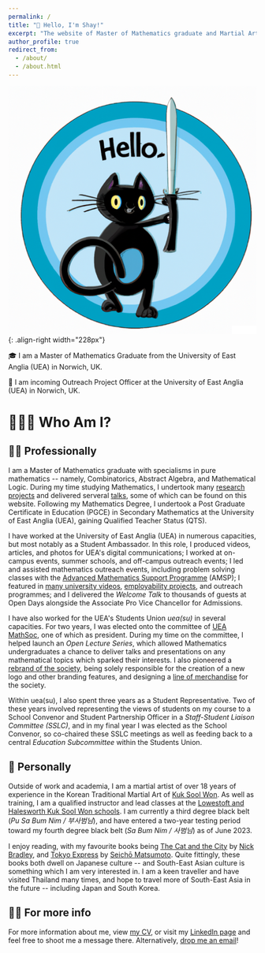 ```yaml
---
permalink: /
title: "👋 Hello, I'm Shay!"
excerpt: "The website of Master of Mathematics graduate and Martial Artist, Shay Jordan."
author_profile: true
redirect_from: 
  - /about/
  - /about.html
---
```


![Sword Cat](/images/SwordCat.png){: .align-right width="228px"}

🎓 I am a Master of Mathematics Graduate from the University of East Anglia (UEA) in Norwich, UK.

💼 I am incoming Outreach Project Officer at the University of East Anglia (UEA) in Norwich, UK.

🙋🏻‍♂️ Who Am I?
======

👨‍🎓 Professionally
------

I am a Master of Mathematics graduate with specialisms in pure mathematics -- namely, Combinatorics, Abstract Algebra, and Mathematical Logic. During my time studying Mathematics, I undertook many [research projects](https://shayjordan.co.uk/projects/) and delivered serveral [talks](https://shayjordan.co.uk/talks/), some of which can be found on this website. Following my Mathematics Degree, I undertook a Post Graduate Certificate in Education (PGCE) in Secondary Mathematics at the University of East Anglia (UEA), gaining Qualified Teacher Status (QTS).

I have worked at the University of East Anglia (UEA) in numerous capacities, but most notably as a Student Ambassador. In this role, I produced videos, articles, and photos for UEA's digital communications; I worked at on-campus events, summer schools, and off-campus outreach events; I led and assisted mathematics outreach events, including problem solving classes with the [Advanced Mathematics Support Programme](https://amsp.org.uk/) (AMSP); I featured in [many university videos](https://youtube.com/playlist?list=PL7TuvPgbczmCP7rbkkv4MdvUH8K9kRxqK), [employability projects](https://www.uea.ac.uk/employability/mmath-master-of-mathematics-shay-jordan), and outreach programmes; and I delivered the *Welcome Talk* to thousands of guests at Open Days alongside the Associate Pro Vice Chancellor for Admissions.

I have also worked for the UEA's Students Union *uea(su)* in several capacities. For two years, I was elected onto the committee of [UEA MathSoc](https://www.ueasu.org/opportunities/society/mathsoc/), one of which as president. During my time on the committee, I helped launch an *Open Lecture Series*, which allowed Mathematics undergraduates a chance to deliver talks and presentations on any mathematical topics which sparked their interests. I also pioneered a [rebrand of the society](https://shayjordan.co.uk/portfolio/mathsoc/), being solely responsible for the creation of a new logo and other branding features, and designing a [line of merchandise](https://www.birdsofdereham.com/shop/category/math-society-793/) for the society.

Within uea(su), I also spent three years as a Student Representative. Two of these years involved representing the views of students on my course to a School Convenor and Student Partnership Officer in a *Staff-Student Liaison Committee (SSLC)*, and in my final year I was elected as the School Convenor, so co-chaired these SSLC meetings as well as feeding back to a central *Education Subcommittee* within the Students Union.

🥋 Personally
------

Outside of work and academia, I am a martial artist of over 18 years of experience in the Korean Traditional Martial Art of [Kuk Sool Won](https://kuksoolwon.com). As well as training, I am a qualified instructor and lead classes at the [Lowestoft and Halesworth Kuk Sool Won schools](https://kuksoolwonlowestoft.co.uk/). I am currently a third degree black belt (*Pu Sa Bum Nim / 부사범님*), and have entered a two-year testing period toward my fourth degree black belt (*Sa Bum Nim / 사범님*) as of June 2023.

I enjoy reading, with my favourite books being [The Cat and the City](https://www.waterstones.com/book/the-cat-and-the-city/nick-bradley/9781786499912) by [Nick Bradley](https://www.nickbradleywriter.com/), and [Tokyo Express](https://www.penguin.co.uk/books/316578/tokyo-express-by-matsumoto-seicho/9780241439081) by [Seichō Matsumoto](https://en.wikipedia.org/wiki/Seich%C5%8D_Matsumoto). Quite fittingly, these books both dwell on Japanese culture -- and South-East Asian culture is something which I am very interested in. I am a keen traveller and have visited Thailand many times, and hope to travel more of South-East Asia in the future -- including Japan and South Korea.

💁‍♂️ For more info
------

For more information about me, view [my CV](https://shayjordan.co.uk/files/ShayCV.pdf), or visit my [LinkedIn page](https://www.linkedin.com/in/shayjordan/) and feel free to shoot me a message there. Alternatively, [drop me an email](mailto:shay@shayjordan.co.uk)!
